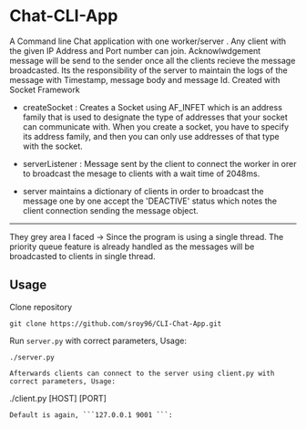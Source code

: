 # Chat-CLI-App
A Command line Chat application with one worker/server . Any client with the 
given IP Address and Port number can join. Acknowlwdgement message will be send to the 
sender once all the clients recieve the message broadcasted.
Its the responsibility of the server to maintain the logs of the message with Timestamp,
message body and message Id.
Created with Socket Framework
- createSocket : Creates a Socket using AF_INFET which is an 
address family that is used to designate the type of addresses
 that your socket can communicate with.
  When you create a socket, you have to specify its address family, and
   then you can only use addresses of that type with the socket.

- serverListener : Message sent by the client to connect the worker in orer to 
broadcast the mesage to clients with a wait time of 2048ms.

- server maintains a dictionary of clients in order to broadcast the message one by one
accept the 'DEACTIVE' status which notes the client connection sending the message object.



--------
They grey area I faced -> Since the program is using a single thread. The 
priority queue feature is already handled as the messages will be broadcasted to
clients in single thread.
 


## Usage
Clone repository
```
git clone https://github.com/sroy96/CLI-Chat-App.git
```
Run ```server.py``` with correct parameters, Usage:
```
./server.py
```

```
Afterwards clients can connect to the server using client.py with correct parameters, Usage:
```
./client.py [HOST] [PORT] 
```
Default is again, ```127.0.0.1 9001 ```:
```


